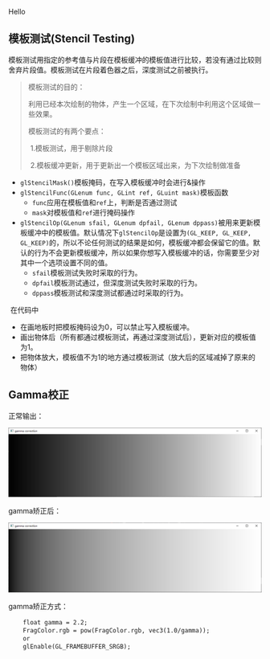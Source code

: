 Hello

## 模板测试(Stencil Testing)

​	模板测试用指定的参考值与片段在模板缓冲的模板值进行比较，若没有通过比较则舍弃片段值。模板测试在片段着色器之后，深度测试之前被执行。

> 模板测试的目的：
>
> 利用已经本次绘制的物体，产生一个区域，在下次绘制中利用这个区域做一些效果。
>
> 模板测试的有两个要点：
>
> ​	1.模板测试，用于剔除片段 
>
> ​	2.模板缓冲更新，用于更新出一个模板区域出来，为下次绘制做准备

- `glStencilMask()`模板掩码，在写入模板缓冲时会进行&操作
- `glStencilFunc(GLenum func, GLint ref, GLuint mask)`模板函数
  - `func`应用在模板值和`ref`上，判断是否通过测试
  - `mask`对模板值和`ref`进行掩码操作
- `glStencilOp(GLenum sfail, GLenum dpfail, GLenum dppass)`被用来更新模板缓冲中的模板值。默认情况下`glStencilOp`是设置为`(GL_KEEP, GL_KEEP, GL_KEEP)`的，所以不论任何测试的结果是如何，模板缓冲都会保留它的值。默认的行为不会更新模板缓冲，所以如果你想写入模板缓冲的话，你需要至少对其中一个选项设置不同的值。
  - `sfail`模板测试失败时采取的行为。
  - `dpfail`模板测试通过，但深度测试失败时采取的行为。
  - `dppass`模板测试和深度测试都通过时采取的行为。

​	在代码中

- 在画地板时把模板掩码设为0，可以禁止写入模板缓冲。
- 画出物体后（所有都通过模板测试，再通过深度测试后），更新对应的模板值为1。
- 把物体放大，模板值不为1的地方通过模板测试（放大后的区域减掉了原来的物体）

## Gamma校正

正常输出：

![image-20220618113110221](README.assets/image-20220618113110221.png)

gamma矫正后：

![image-20220618113223632](README.assets/image-20220618113223632.png)



gamma矫正方式：

```
    float gamma = 2.2;
    FragColor.rgb = pow(FragColor.rgb, vec3(1.0/gamma));
    or
    glEnable(GL_FRAMEBUFFER_SRGB);
```

